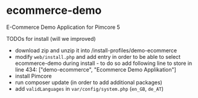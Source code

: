 # ecommerce-demo
E-Commerce Demo Application for Pimcore 5


TODOs for install (will we improved)
- download zip and unzip it into /install-profiles/demo-ecommerce
- modify `web/install.php` and add entry in order to be able to select ecommerce-demo during install - to do so 
  add following line to store in line 434: ["demo-ecommerce", "Ecommerce Demo Applikation"] 
- install Pimcore
- run composer update (in order to add additional packages)
- add `validLanguages` in `var/config/system.php` (`en_GB`, `de_AT`)
